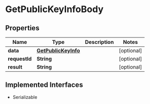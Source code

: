 

# GetPublicKeyInfoBody

## Properties

Name | Type | Description | Notes
------------ | ------------- | ------------- | -------------
**data** | [**GetPublicKeyInfo**](GetPublicKeyInfo.md) |  |  [optional]
**requestId** | **String** |  |  [optional]
**result** | **String** |  |  [optional]


## Implemented Interfaces

* Serializable


